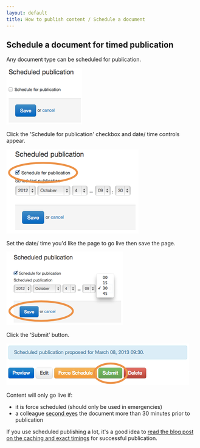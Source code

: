 ```yaml
---
layout: default
title: How to publish content / Schedule a document
---
```


## Schedule a document for timed publication

Any document type can be scheduled for publication.

![Scheduled publishing 1](scheduled-publishing-1.png)

Click the 'Schedule for publication' checkbox and date/ time controls appear.

![Scheduled publishing 2](scheduled-publishing-2.png)

Set the date/ time you'd like the page to go live then save the page.

![Scheduled publishing 3](scheduled-publishing-3.png)

Click the ‘Submit’ button.

![Scheduled publishing 4](scheduled-publishing-4.png)

Content will only go live if:
	
* it is force scheduled (should only be used in emergencies)
* a colleague [second eyes](second-pair-of-eyes.html) the document more than 30 minutes prior to publication


If you use scheduled publishing a lot, it's a good idea to [read the blog post on the caching and exact timings](https://insidegovuk.blog.gov.uk/2013/07/12/caches-scheduled-publishing-and-consultations/) for successful publication.

